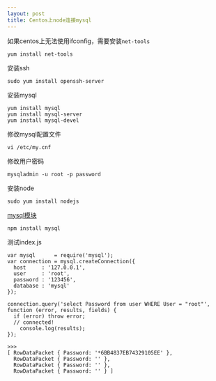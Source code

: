 ```yaml
---
layout: post
title: Centos上node连接mysql
---
```

如果centos上无法使用ifconfig，需要安装`net-tools`

```
yum install net-tools
```

安装ssh

```
sudo yum install openssh-server
```

安装mysql

```
yum install mysql
yum install mysql-server
yum install mysql-devel
```

修改mysql配置文件

```
vi /etc/my.cnf
```

修改用户密码

```
mysqladmin -u root -p password
```

安装node

```
sudo yum install nodejs
```

[mysql模块](https://github.com/mysqljs/mysql)

```
npm install mysql
```

测试index.js

```
var mysql      = require('mysql');
var connection = mysql.createConnection({
  host     : '127.0.0.1',
  user     : 'root',
  password : '123456',
  database : 'mysql'
});

connection.query('select Password from user WHERE User = "root"', function (error, results, fields) {
  if (error) throw error;
  // connected!
	console.log(results);
});

>>>
[ RowDataPacket { Password: '*6BB4837EB74329105EE' },
  RowDataPacket { Password: '' },
  RowDataPacket { Password: '' },
  RowDataPacket { Password: '' } ]
  
```

